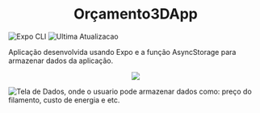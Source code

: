 <h1 align="center"> Orçamento3DApp </h1>

![Expo CLI](https://img.shields.io/badge/Expo-0.6.2-lightgrey)
![Ultima Atualizacao](https://img.shields.io/badge/realease%20date%3A-december%202022-orange)

<p>Aplicação desenvolvida usando Expo e a função AsyncStorage para armazenar dados da aplicação.
 
<div align="center">
 <img src="https://user-images.githubusercontent.com/28853497/224380304-ecc6f5e3-0657-4328-ad02-4b6258a75c9c.jpeg"/>
</div>
                            
![Tela de Dados, onde o usuario pode armazenar dados como: preço do filamento, custo de energia e etc.](https://user-images.githubusercontent.com/28853497/224381317-a5a7378e-d994-4ad4-ae4f-aafe06b2703b.jpeg)
